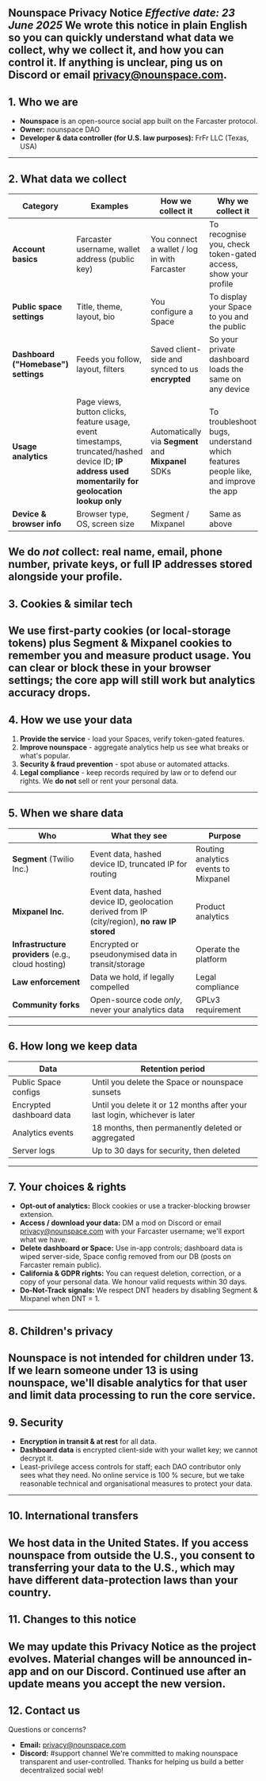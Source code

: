 **Nounspace Privacy Notice**
*Effective date: 23 June 2025*
We wrote this notice in plain English so you can quickly understand what data we collect, why we collect it, and how you can control it. If anything is unclear, ping us on Discord or email **privacy@nounspace.com**.
---
## **1. Who we are**
* **Nounspace** is an open-source social app built on the Farcaster protocol.
* **Owner:** nounspace DAO
* **Developer & data controller (for U.S. law purposes):** FrFr LLC (Texas, USA)
---
## **2. What data we collect**
| Category | Examples | How we collect it | Why we collect it |
| ----- | ----- | ----- | ----- |
| **Account basics** | Farcaster username, wallet address (public key) | You connect a wallet / log in with Farcaster | To recognise you, check token-gated access, show your profile |
| **Public space settings** | Title, theme, layout, bio | You configure a Space | To display your Space to you and the public |
| **Dashboard ("Homebase") settings** | Feeds you follow, layout, filters | Saved client-side and synced to us **encrypted** | So your private dashboard loads the same on any device |
| **Usage analytics** | Page views, button clicks, feature usage, event timestamps, truncated/hashed device ID; **IP address used momentarily for geolocation lookup only** | Automatically via **Segment** and **Mixpanel** SDKs | To troubleshoot bugs, understand which features people like, and improve the app |
| **Device & browser info** | Browser type, OS, screen size | Segment / Mixpanel | Same as above |
**We do *not* collect:** real name, email, phone number, private keys, or full IP addresses stored alongside your profile.
---
## **3. Cookies & similar tech**
We use first-party cookies (or local-storage tokens) plus Segment & Mixpanel cookies to remember you and measure product usage. You can clear or block these in your browser settings; the core app will still work but analytics accuracy drops.
---
## **4. How we use your data**
1. **Provide the service** - load your Spaces, verify token-gated features.
2. **Improve nounspace** - aggregate analytics help us see what breaks or what's popular.
3. **Security & fraud prevention** - spot abuse or automated attacks.
4. **Legal compliance** - keep records required by law or to defend our rights.
We **do not** sell or rent your personal data.
---
## **5. When we share data**
| Who | What they see | Purpose |
| ----- | ----- | ----- |
| **Segment** (Twilio Inc.) | Event data, hashed device ID, truncated IP for routing | Routing analytics events to Mixpanel |
| **Mixpanel Inc.** | Event data, hashed device ID, geolocation derived from IP (city/region), **no raw IP stored** | Product analytics |
| **Infrastructure providers** (e.g., cloud hosting) | Encrypted or pseudonymised data in transit/storage | Operate the platform |
| **Law enforcement** | Data we hold, if legally compelled | Legal compliance |
| **Community forks** | Open-source code *only*, never your analytics data | GPLv3 requirement |
---
## **6. How long we keep data**
| Data | Retention period |
| ----- | ----- |
| Public Space configs | Until you delete the Space or nounspace sunsets |
| Encrypted dashboard data | Until you delete it or 12 months after your last login, whichever is later |
| Analytics events | 18 months, then permanently deleted or aggregated |
| Server logs | Up to 30 days for security, then deleted |
---
## **7. Your choices & rights**
* **Opt-out of analytics:** Block cookies or use a tracker-blocking browser extension.
* **Access / download your data:** DM a mod on Discord or email privacy@nounspace.com with your Farcaster username; we'll export what we have.
* **Delete dashboard or Space:** Use in-app controls; dashboard data is wiped server-side, Space config removed from our DB (posts on Farcaster remain public).
* **California & GDPR rights:** You can request deletion, correction, or a copy of your personal data. We honour valid requests within 30 days.
* **Do-Not-Track signals:** We respect DNT headers by disabling Segment & Mixpanel when DNT = 1.
---
## **8. Children's privacy**
Nounspace is **not intended for children under 13**. If we learn someone under 13 is using nounspace, we'll disable analytics for that user and limit data processing to run the core service.
---
## **9. Security**
* **Encryption in transit & at rest** for all data.
* **Dashboard data** is encrypted client-side with your wallet key; we cannot decrypt it.
* Least-privilege access controls for staff; each DAO contributor only sees what they need.
No online service is 100 % secure, but we take reasonable technical and organisational measures to protect your data.
---
## **10. International transfers**
We host data in the United States. If you access nounspace from outside the U.S., you consent to transferring your data to the U.S., which may have different data-protection laws than your country.
---
## **11. Changes to this notice**
We may update this Privacy Notice as the project evolves. Material changes will be announced in-app and on our Discord. Continued use after an update means you accept the new version.
---
## **12. Contact us**
Questions or concerns?
* **Email:** privacy@nounspace.com
* **Discord:** #support channel
We're committed to making nounspace transparent and user-controlled. Thanks for helping us build a better decentralized social web!


